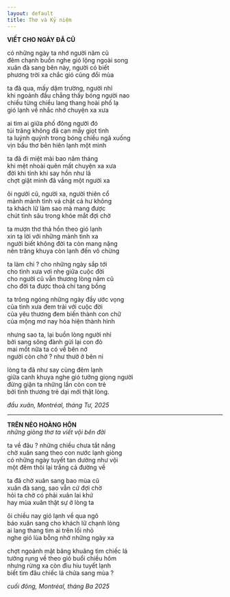 ```yaml
---
layout: default
title: Thơ và Kỷ niệm 
---
```


**VIẾT CHO NGÀY ĐÃ CŨ**

có những ngày ta nhớ người năm cũ  
đêm chạnh buồn nghe gió lộng ngoài song  
xuân đà sang bên này, người có biết  
phương trời xa chắc gió cũng đổi mùa  

ta đã qua, mấy dặm trường, người nhỉ  
khi ngoảnh đầu chẳng thấy bóng người nao  
chiều từng chiều lang thang hoài phố lạ  
gió lạnh về nhắc nhớ chuyện xa xưa  

ai tìm ai giữa phố đông người đó  
túi trăng không đã cạn mấy giọt tình  
ta luýnh quýnh trong bóng chiều ngã xuống   
vịn bầu thơ bên hiên lạnh một mình  

ta đã đi miệt mài bao năm tháng  
khi mệt nhoài quên mất chuyện xa xưa  
đời khi tỉnh khi say hồn như lã  
chợt giật mình đã vắng một người xa  

ôi người cũ, người xa, người thiên cổ  
mảnh mảnh tình vá chật cả hư không  
ta khách lữ làm sao mà mang được  
chút tình sâu trong khóe mắt đợi chờ  

ta mượn thơ thả hồn theo gió lạnh  
xin tạ lời với những mảnh tình xa  
người biết không đời ta còn mang nặng  
nên trăng khuya còn lạnh đến vô chừng  

ta làm chi ? cho những ngày sắp tới  
cho tình xưa vơi nhẹ giữa cuộc đời  
cho người cũ vẫn thương lòng năm cũ  
cho đời ta được thoả chí tang bồng   

ta trông ngóng những ngày đầy ước vọng  
của tình xưa đem trải với cuộc đời  
của yêu thương đem biến thành con chữ  
của mộng mơ nay hóa hiện thành hình  

nhưng sao ta, lại buồn lòng người nhỉ  
bởi sang sông đành gửi lại con đò  
mai mốt nữa ta có về bên nớ  
người còn chờ ? như thưở ở bên ni  

lòng ta đã như say cùng đêm lạnh  
giữa canh khuya nghe gió tưởng giọng người  
đừng giận ta những lần còn con trẻ  
bởi tình thương trẻ dại mới thật lòng.  

_đầu xuân, Montréal, tháng Tư, 2025_

---

**TRÊN NẺO HOÀNG HÔN**  
_những giòng thơ ta viết vội bên đời_

ta về đâu ? những chiều chưa tắt nắng  
chờ xuân sang theo con nước lạnh giòng  
có những ngày tuyết tan dường như vội  
một đêm thôi lại trắng cả đường về

ta đã chờ xuân sang bao mùa cũ  
xuân đà sang, sao vẫn cứ đợi chờ  
hỏi ta chờ có phải xuân lai khứ  
hay mùa xuân thật sự ở lòng ta  

ôi chiều nay gió lạnh về qua ngõ  
báo xuân sang cho khách lữ chạnh lòng  
ai lang thang tìm ai trên lối nhỏ  
nghe gió lùa bỗng nhớ những ngày xa

chợt ngoảnh mặt bâng khuâng tìm chiếc lá  
tưởng rụng về theo gió buổi chiều hôm  
nhưng rừng xa còn đìu hiu tuyết lạnh  
biết tìm đâu chiếc lá chửa sang mùa ?

_cuối đông, Montréal, tháng Ba 2025_
